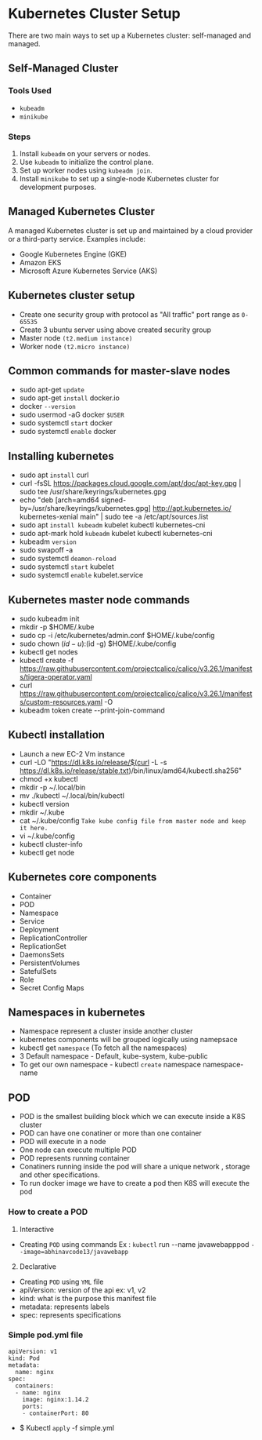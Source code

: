 # Kubernetes Cluster Setup

There are two main ways to set up a Kubernetes cluster: self-managed and managed.

## Self-Managed Cluster

### Tools Used
- `kubeadm`
- `minikube`

### Steps
1. Install `kubeadm` on your servers or nodes.
2. Use `kubeadm` to initialize the control plane.
3. Set up worker nodes using `kubeadm join`.
4. Install `minikube` to set up a single-node Kubernetes cluster for development purposes.

## Managed Kubernetes Cluster

A managed Kubernetes cluster is set up and maintained by a cloud provider or a third-party service. Examples include:
- Google Kubernetes Engine (GKE)
- Amazon EKS
- Microsoft Azure Kubernetes Service (AKS)

## Kubernetes cluster setup

- Create one security group with protocol as "All traffic" port range as `0-65535`
- Create 3 ubuntu server using above created security group
- Master node `(t2.medium instance)`
- Worker node `(t2.micro instance)`

## Common commands for master-slave nodes

- sudo apt-get `update`
- sudo apt-get `install` docker.io
- docker `--version`
- sudo usermod -aG docker `$USER`
- sudo systemctl `start` docker
- sudo systemctl `enable` docker

## Installing kubernetes

- sudo apt `install` curl
- curl -fsSL https://packages.cloud.google.com/apt/doc/apt-key.gpg | sudo tee /usr/share/keyrings/kubernetes.gpg
- echo "deb [arch=amd64 signed-by=/usr/share/keyrings/kubernetes.gpg] http://apt.kubernetes.io/ kubernetes-xenial main" | sudo tee -a /etc/apt/sources.list
- sudo apt `install kubeadm` kubelet kubectl kubernetes-cni
- sudo apt-mark hold `kubeadm` kubelet kubectl kubernetes-cni
- kubeadm `version`
- sudo swapoff -a
- sudo systemctl `deamon-reload`
- sudo systemctl `start` kubelet
- sudo systemctl `enable` kubelet.service

## Kubernetes master node commands
- sudo kubeadm init
- mkdir -p $HOME/.kube
- sudo cp -i /etc/kubernetes/admin.conf $HOME/.kube/config
- sudo chown $(id -u):$(id -g) $HOME/.kube/config
- kubectl get nodes
- kubectl create -f https://raw.githubusercontent.com/projectcalico/calico/v3.26.1/manifests/tigera-operator.yaml
- curl https://raw.githubusercontent.com/projectcalico/calico/v3.26.1/manifests/custom-resources.yaml -O
- kubeadm token create --print-join-command

## Kubectl installation

- Launch a new EC-2 Vm instance
- curl -LO "https://dl.k8s.io/release/$(curl -L -s https://dl.k8s.io/release/stable.txt)/bin/linux/amd64/kubectl.sha256"
- chmod +x kubectl
- mkdir -p ~/.local/bin
- mv ./kubectl ~/.local/bin/kubectl
- kubectl version
- mkdir ~/.kube
- cat ~/.kube/config `Take kube config file from master node and keep it here.`
- vi ~/.kube/config
- kubectl cluster-info
- kubectl get node

## Kubernetes core components
- Container
- POD
- Namespace
- Service
- Deployment
- ReplicationController
- ReplicationSet
- DaemonsSets
- PersistentVolumes
- SatefulSets
- Role
- Secret Config Maps

## Namespaces in kubernetes
- Namespace represent a cluster inside another cluster
- kubernetes components will be grouped logically using namepsace
- kubectl get `namespace` (To fetch all the namespaces)
- 3 Default namespace - Default, kube-system, kube-public
- To get our own namespace - kubectl `create` namespace namespace-name

## POD
- POD is the smallest building block which we can execute inside a K8S cluster
- POD can have one conatiner or more than one container
- POD will execute in a node
- One node can execute multiple POD
- POD represents running container
- Conatiners running inside the pod will share a unique network , storage and other specifications.
- To run docker image we have to create a pod then K8S will execute the pod

### How to create a POD
1. Interactive
- Creating `POD` using commands Ex : `kubectl` run --name javawebapppod `--image=abhinavcode13/javawebapp`
2. Declarative
- Creating `POD` using `YML` file
- apiVersion: version of the api ex: v1, v2
- kind: what is the purpose this manifest file
- metadata: represents labels
- spec: represents specifications

### Simple pod.yml file

```
apiVersion: v1
kind: Pod
metadata:
  name: nginx
spec:
  containers:
  - name: nginx
    image: nginx:1.14.2
    ports:
    - containerPort: 80
```
- $ Kubectl `apply` -f simple.yml

